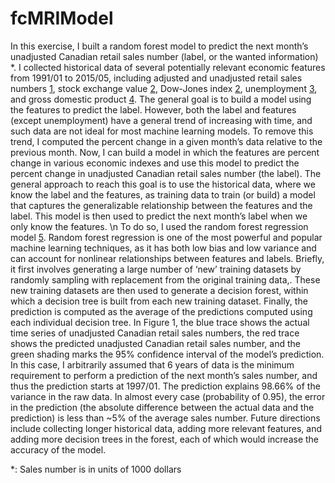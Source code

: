 # fcMRIModel
In this exercise, I built a random forest model to predict the next month’s unadjusted Canadian retail sales number (label, or the wanted information) *. I collected historical data of several potentially relevant economic features from 1991/01 to 2015/05, including adjusted and unadjusted retail sales numbers [1], stock exchange value [2], Dow-Jones index [2], unemployment [3], and gross domestic product [4]. The general goal is to build a model using the features to predict the label. However, both the label and features (except unemployment) have a general trend of increasing with time, and such data are not ideal for most machine learning models. To remove this trend, I computed the percent change in a given month’s data relative to the previous month. Now, I can build a model in which the features are percent change in various economic indexes and use this model to predict the percent change in unadjusted Canadian retail sales number (the label). The general approach to reach this goal is to use the historical data, where we know the label and the features, as training data to train (or build) a model that captures the generalizable relationship between the features and the label. This model is then used to predict the next month’s label when we only know the features. 
\n
To do so, I used the random forest regression model [5]. Random forest regression is one of the most powerful and popular machine learning techniques, as it has both low bias and low variance and can account for nonlinear relationships between features and labels. Briefly, it first involves generating a large number of ‘new’ training datasets by randomly sampling with replacement from the original training data,. These new training datasets are then used to generate a decision forest, within which a decision tree is built from each new training dataset. Finally, the prediction is computed as the average of the predictions computed using each individual decision tree. In Figure 1, the blue trace shows the actual time series of unadjusted Canadian retail sales numbers, the red trace shows the predicted unadjusted Canadian retail sales number, and the green shading marks the 95% confidence interval of the model’s prediction. In this case, I arbitrarily assumed that 6 years of data is the minimum requirement to perform a prediction of the next month’s sales number, and thus the prediction starts at 1997/01. The prediction explains 98.66% of the variance in the raw data. In almost every case (probability of 0.95), the error in the prediction (the absolute difference between the actual data and the prediction) is less than ~5% of the average sales number. Future directions include collecting longer historical data, adding more relevant features, and adding more decision trees in the forest, each of which would increase the accuracy of the model.

*: Sales number is in units of 1000 dollars

[1]:http://www5.statcan.gc.ca/cansim/a26?lang=eng&retrLang=eng&id=0800020&paSer=&pattern=&stByVal=1&p1=1&p2=-1&tabMode=dataTable&csid=
[2]:http://www5.statcan.gc.ca/cansim/a26?lang=eng&retrLang=eng&id=1760046&pattern=dow+jones&tabMode=dataTable&srchLan=-1&p1=1&p2=-1
[3]:http://www5.statcan.gc.ca/cansim/a26?lang=eng&retrLang=eng&id=2820047&pattern=unemployment&tabMode=dataTable&srchLan=-1&p1=1&p2=-1
[4]:http://www5.statcan.gc.ca/cansim/a26?lang=eng&retrLang=eng&id=3790031&pattern=gdp&tabMode=dataTable&srchLan=-1&p1=1&p2=-1
[5]:http://scikit-learn.org/stable/modules/generated/sklearn.ensemble.RandomForestRegressor.html

 

